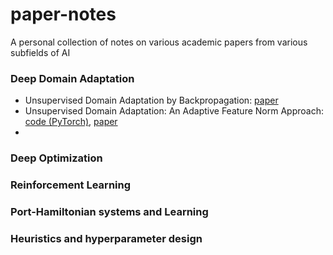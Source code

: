 # paper-notes
A personal collection of notes on various academic papers from various subfields of AI

### Deep Domain Adaptation

* Unsupervised Domain Adaptation by Backpropagation: [paper](https://arxiv.org/abs/1811.07456)
* Unsupervised Domain Adaptation: An Adaptive Feature Norm Approach: [code (PyTorch)](https://github.com/jihanyang/AFN), [paper](https://arxiv.org/abs/1811.07456)
* 

### Deep Optimization


### Reinforcement Learning



### Port-Hamiltonian systems and Learning

### Heuristics and hyperparameter design

